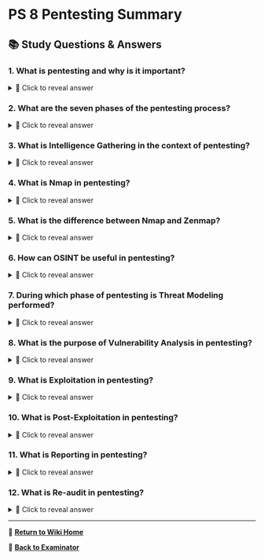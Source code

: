 # PS 8 Pentesting Summary

## 📚 Study Questions & Answers

### 1. What is pentesting and why is it important?

<details>
<summary>🤔 Click to reveal answer</summary>

Pentesting, or penetration testing, is a simulated cyberattack performed to test the security of a system or network. It is essential because it helps identify vulnerabilities and bugs, ensures confidentiality of data, tests security against potential cyber attacks, and verifies the safety of business and financial data.

</details>

### 2. What are the seven phases of the pentesting process?

<details>
<summary>🤔 Click to reveal answer</summary>

The seven phases of the pentesting process are Intelligence Gathering, Threat Modeling, Vulnerability Analysis, Exploitation, Post-Exploitation, Reporting, and Re-audit.

</details>

### 3. What is Intelligence Gathering in the context of pentesting?

<details>
<summary>🤔 Click to reveal answer</summary>

Intelligence Gathering involves collecting information from various sources like networks, systems, and personal user data to better understand the target system's weaknesses. This stage often includes enumeration, host discovery, port scans, OS detection, services (host) detection, network inventory, and further information on targets.

</details>

### 4. What is Nmap in pentesting?

<details>
<summary>🤔 Click to reveal answer</summary>

Nmap, or Network Mapper, is an open-source security scanner and tool for network exploration and security auditing designed to rapidly scan large networks. It helps with tasks like hosts discovery, port scans, OS detection, services (host) detection, network inventory, generating traffic to hosts, finding vulnerabilities in a network, and more.

</details>

### 5. What is the difference between Nmap and Zenmap?

<details>
<summary>🤔 Click to reveal answer</summary>

Nmap is a command-line tool for network exploration, while Zenmap is its graphical user interface (GUI). Both are used for similar purposes but offer different methods of interaction with users.

</details>

### 6. How can OSINT be useful in pentesting?

<details>
<summary>🤔 Click to reveal answer</summary>

Open Source Intelligence (OSINT) can provide additional information about the target system, such as publicly available company and personnel data from sources like social media, the company website, vacancies, and other public resources. This information can help identify potential attack points or entryways into the system.

</details>

### 7. During which phase of pentesting is Threat Modeling performed?

<details>
<summary>🤔 Click to reveal answer</summary>

Threat Modeling is carried out during the second phase of the pentesting process. It involves organizing relevant data, filtering unnecessary information, brainstorming potential attack methodologies, and researching threats to the system under test.

</details>

### 8. What is the purpose of Vulnerability Analysis in pentesting?

<details>
<summary>🤔 Click to reveal answer</summary>

Vulnerability Analysis is performed during the third phase of the pentesting process to identify weaknesses or gaps in the system's defenses that could be exploited by an attacker. This stage helps prioritize fixes and improvements for the target system's security.

</details>

### 9. What is Exploitation in pentesting?

<details>
<summary>🤔 Click to reveal answer</summary>

Exploitation is the fourth phase of the pentesting process, where identified vulnerabilities are actively attempted to be exploited by the tester. This stage helps confirm whether a discovered weakness can indeed be exploited and provides insights into potential remediation strategies.

</details>

### 10. What is Post-Exploitation in pentesting?

<details>
<summary>🤔 Click to reveal answer</summary>

Post-Exploitation is the fifth phase of the pentesting process, where the tester assesses the system's resilience after an attack, seeks to gather additional data, and attempts to maintain access or control over the compromised system if possible. This stage helps evaluate the effectiveness of defensive measures and provides insights into potential improvements.

</details>

### 11. What is Reporting in pentesting?

<details>
<summary>🤔 Click to reveal answer</summary>

Reporting is the sixth phase of the pentesting process, where the findings from the previous stages are documented and presented to the client or responsible party. This report should include detailed descriptions of vulnerabilities found, their severity, recommended remediation actions, and any other relevant observations or insights gained during the test.

</details>

### 12. What is Re-audit in pentesting?

<details>
<summary>🤔 Click to reveal answer</summary>

Re-audit is the seventh and final phase of the pentesting process, where the system under test is retested to verify if the implemented remediation actions have successfully addressed the identified vulnerabilities. This stage helps ensure that the target system is truly secure and protected against potential cyber attacks.

</details>

---

📖 **[Return to Wiki Home](Home)**

🎯 **[Back to Examinator](https://github.com/QRY91/examinator)**
